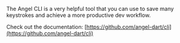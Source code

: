 The Angel CLI is a very helpful tool that you can use to save many
keystrokes and achieve a more productive dev workflow.

Check out the documentation:
[https://github.com/angel-dart/cli](https://github.com/angel-dart/cli)